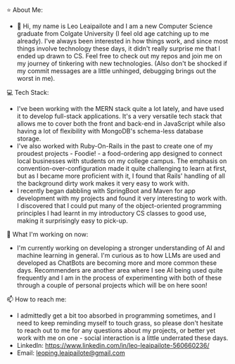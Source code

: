 ⭐️ About Me:
- 👋 Hi, my name is Leo Leaipailote and I am a new Computer Science graduate from Colgate University (I feel old age catching up to me already). I've always been interested in how things work, and since most things involve technology these days, it didn't really surprise me that I ended up drawn to CS. Feel free to check out my repos and join me on my journey of tinkering with new technologies. (Also don't be shocked if my commit messages are a little unhinged, debugging brings out the worst in me).

💻 Tech Stack:
- I’ve been working with the MERN stack quite a lot lately, and have used it to develop full-stack applications. It's a very versatile tech stack that allows me to cover both the front and back-end in JavaScript while also having a lot of flexibility with MongoDB's schema-less database storage.
- I've also worked with Ruby-On-Rails in the past to create one of my proudest projects - Foodie! - a food-ordering app designed to connect local businesses with students on my college campus. The emphasis on convention-over-configuration made it quite challenging to learn at first, but as I became more proficient with it, I found that Rails' handling of all the background dirty work makes it very easy to work with.
- I recently began dabbling with SpringBoot and Maven for app development with my projects and found it very interesting to work with. I discovered that I could put many of the object-oriented programming principles I had learnt in my introductory CS classes to good use, making it surprisingly easy to pick-up.

🚀 What I'm working on now: 
- I'm currently working on developing a stronger understanding of AI and machine learning in general. I'm curious as to how LLMs are used and developed as ChatBots are becoming more and more common these days. Recommenders are another area where I see AI being used quite frequently and I am in the process of experimenting with both of these through a couple of personal projects which will be on here soon!
  
📫 How to reach me:
- I admittedly get a bit too absorbed in programming sometimes, and I need to keep reminding myself to touch grass, so please don't hesitate to reach out to me for any questions about my projects, or better yet work with me on one - social interaction is a little underrated these days.
- LinkedIn: https://www.linkedin.com/in/leo-leaipailote-560660236/
- Email: leoping.leaipailote@gmail.com

<!---
leoleaipailote/leoleaipailote is a ✨ special ✨ repository because its `README.md` (this file) appears on your GitHub profile.
You can click the Preview link to take a look at your changes.
--->
